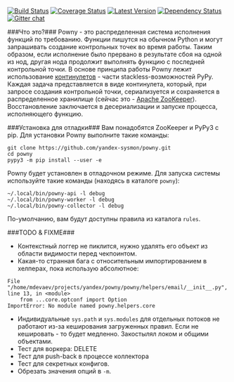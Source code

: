 [![Build Status](https://travis-ci.org/yandex-sysmon/powny.svg?branch=master)](https://travis-ci.org/yandex-sysmon/powny)
[![Coverage Status](https://coveralls.io/repos/yandex-sysmon/powny/badge.png?branch=master)](https://coveralls.io/r/yandex-sysmon/powny?branch=master)
[![Latest Version](https://pypip.in/v/powny/badge.png)](https://pypi.python.org/pypi/powny/)
[![Dependency Status](https://gemnasium.com/yandex-sysmon/powny.svg)](https://gemnasium.com/yandex-sysmon/powny)
[![Gitter chat](https://badges.gitter.im/yandex-sysmon/powny.png)](https://gitter.im/yandex-sysmon/powny)


###Что это?###
Powny - это распределенная система исполнения функций по требованию. Функции пишутся на обычном Python и могут запрашивать создание контрольных точек во время работы. Таким образом, если исполнение было прервано в результате сбоя на одной из нод, другая нода продолжит выполнять функцию с последней контрольной точки.
В основе принципа работы Powny лежит использование [континулетов](http://pypy.readthedocs.org/en/latest/stackless.html#continulet) - части stackless-возможностей PyPy. Каждая задача представляется в виде континулета, который, при запросе создания контрольной точки, сериализуется и сохраняется в распределенное хранилище (сейчас это - [Apache ZooKeeper](http://zookeeper.apache.org/)). Восстановление заключается в десериализации и запуске процесса, исполняющего функцию.


###Установка для отладки###
Вам понадобятся ZooKeeper и PyPy3 с pip. Для установки Powny выполните такие команды:
```
git clone https://github.com/yandex-sysmon/powny.git
cd powny
pypy3 -m pip install --user -e
```
Powny будет установлен в отладочном режиме. Для запуска системы используйте такие команды (находясь в каталоге `powny`):
```
~/.local/bin/powny-api -l debug
~/.local/bin/powny-worker -l debug
~/.local/bin/powny-collector -l debug
```
По-умолчанию, вам будут доступны правила из каталога `rules`.


###TODO & FIXME###
  * Контекстный логгер не пиклится, нужно удалять его объект из области видимости перед чекпоинтом.
  * Какая-то странная бага с относительным импортированием в хелперах, пока использую абсолютное:
```
File "/home/mdevaev/projects/yandex/powny/powny/helpers/email/__init__.py", line 13, in <module>
    from ...core.optconf import Option
ImportError: No module named powny.helpers.core
```
  * Индивидуальные `sys.path` и `sys.modules` для отдельных потоков не работают из-за кеширования загруженных правил. Если не кешировать - то будет медленно. Закостылял локом и общими объектами.
  * Тест для воркера: DELETE
  * Тест для push-back в процессе коллектора
  * Тест для секретных конфигов.
  * Обрезать значения опций в `-m`.
